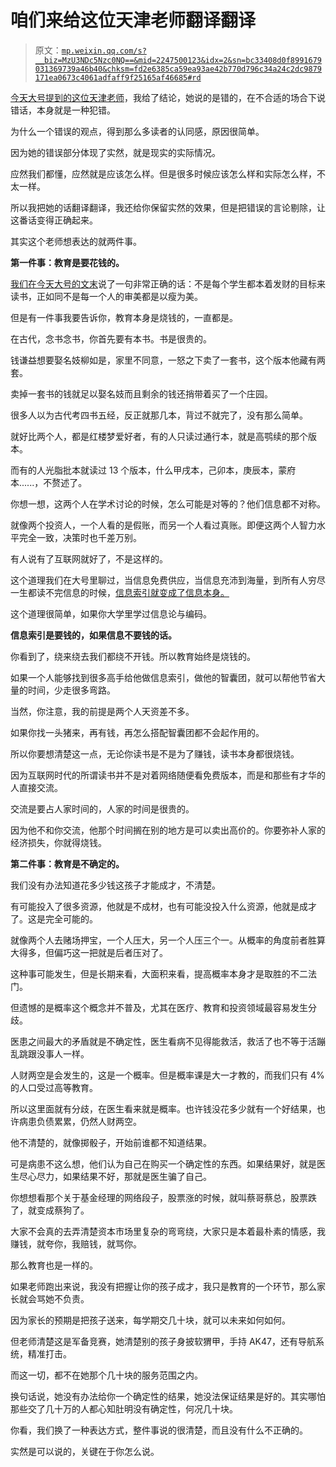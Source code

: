 # 咱们来给这位天津老师翻译翻译

> 原文：[`mp.weixin.qq.com/s?__biz=MzU3NDc5Nzc0NQ==&mid=2247500123&idx=2&sn=bc33408d0f8991679031369739a46b40&chksm=fd2e6385ca59ea93ae42b770d796c34a24c2dc9879171ea0673c4061adfaff9f25165af46685#rd`](http://mp.weixin.qq.com/s?__biz=MzU3NDc5Nzc0NQ==&mid=2247500123&idx=2&sn=bc33408d0f8991679031369739a46b40&chksm=fd2e6385ca59ea93ae42b770d796c34a24c2dc9879171ea0673c4061adfaff9f25165af46685#rd)

[今天大号提到的这位天津老师](https://mp.weixin.qq.com/s?__biz=MzU0MjYwNDU2Mw==&mid=2247496885&idx=2&sn=4b3547057c09ad8f4e03dfa9ec600cff&chksm=fb1a98c9cc6d11df945a0ece5acec7c81609133cc49bc05aa35a80ed604f639d43714b6da6c7&token=1169101584&lang=zh_CN&scene=21#wechat_redirect)，我给了结论，她说的是错的，在不合适的场合下说错话，本身就是一种犯错。 

为什么一个错误的观点，得到那么多读者的认同感，原因很简单。 

因为她的错误部分体现了实然，就是现实的实际情况。

应然我们都懂，应然就是应该怎么样。但是很多时候应该怎么样和实际怎么样，不太一样。 

所以我把她的话翻译翻译，我还给你保留实然的效果，但是把错误的言论剔除，让这番话变得正确起来。 

其实这个老师想表达的就两件事。

**第一件事：教育是要花钱的。**

[我们在今天大号的文末](https://mp.weixin.qq.com/s?__biz=MzU0MjYwNDU2Mw==&mid=2247496885&idx=2&sn=4b3547057c09ad8f4e03dfa9ec600cff&chksm=fb1a98c9cc6d11df945a0ece5acec7c81609133cc49bc05aa35a80ed604f639d43714b6da6c7&token=1169101584&lang=zh_CN&scene=21#wechat_redirect)说了一句非常正确的话：不是每个学生都本着发财的目标来读书，正如同不是每一个人的审美都是以瘦为美。 

但是有一件事我要告诉你，教育本身是烧钱的，一直都是。

在古代，念书念书，你首先要有本书。书是很贵的。 

钱谦益想要娶名妓柳如是，家里不同意，一怒之下卖了一套书，这个版本他藏有两套。

卖掉一套书的钱就足以娶名妓而且剩余的钱还捎带着买了一个庄园。

很多人以为古代考四书五经，反正就那几本，背过不就完了，没有那么简单。 

就好比两个人，都是红楼梦爱好者，有的人只读过通行本，就是高鹗续的那个版本。

而有的人光脂批本就读过 13 个版本，什么甲戌本，己卯本，庚辰本，蒙府本......，不赘述了。

你想一想，这两个人在学术讨论的时候，怎么可能是对等的？他们信息都不对称。 

就像两个投资人，一个人看的是假账，而另一个人看过真账。即便这两个人智力水平完全一致，决策时也千差万别。

有人说有了互联网就好了，不是这样的。 

这个道理我们在大号里聊过，当信息免费供应，当信息充沛到海量，到所有人穷尽一生都读不完信息的时候，[信息索引就变成了信息本身。](https://mp.weixin.qq.com/s?__biz=MzU0MjYwNDU2Mw==&mid=2247496766&idx=2&sn=0321522c5ae09fe7e2cc610112890c3e&chksm=fb1a9842cc6d1154ae93a6d95fddd646fd5806f07de9094a4cffe332fba8e32d1a8d11dd66a4&token=253523472&lang=zh_CN&scene=21#wechat_redirect)

这个道理很简单，如果你大学里学过信息论与编码。 

**信息索引是要钱的，如果信息不要钱的话。** 

你看到了，绕来绕去我们都绕不开钱。所以教育始终是烧钱的。

如果一个人能够找到很多高手给他做信息索引，做他的智囊团，就可以帮他节省大量的时间，少走很多弯路。 

当然，你注意，我的前提是两个人天资差不多。

如果你找一头猪来，再有钱，再怎么搭配智囊团都不会起作用的。

所以你要想清楚这一点，无论你读书是不是为了赚钱，读书本身都很烧钱。 

因为互联网时代的所谓读书并不是对着网络随便看免费版本，而是和那些有才华的人直接交流。 

交流是要占人家时间的，人家的时间是很贵的。

因为他不和你交流，他那个时间搁在别的地方是可以卖出高价的。你要弥补人家的经济损失，你就得烧钱。

**第二件事：教育是不确定的。**

我们没有办法知道花多少钱这孩子才能成才，不清楚。

有可能投入了很多资源，他就是不成材，也有可能没投入什么资源，他就是成才了。这是完全可能的。

就像两个人去赌场押宝，一个人压大，另一个人压三个一。从概率的角度前者胜算大得多，但偏巧这一把就是后者压对了。

这种事可能发生，但是长期来看，大面积来看，提高概率本身才是取胜的不二法门。

但遗憾的是概率这个概念并不普及，尤其在医疗、教育和投资领域最容易发生分歧。

医患之间最大的矛盾就是不确定性，医生看病不见得能救活，救活了也不等于活蹦乱跳跟没事人一样。 

人财两空是会发生的，这是一个概率。但是概率课是大一才教的，而我们只有 4%的人口受过高等教育。

所以这里面就有分歧，在医生看来就是概率。也许钱没花多少就有一个好结果，也许病患负债累累，仍然人财两空。 

他不清楚的，就像掷骰子，开始前谁都不知道结果。 

可是病患不这么想，他们认为自己在购买一个确定性的东西。如果结果好，就是医生尽心尽力，如果结果不好，那就是医生骗了自己。

你想想看那个关于基金经理的网络段子，股票涨的时候，就叫蔡哥蔡总，股票跌了，就变成蔡狗了。 

大家不会真的去弄清楚资本市场里复杂的弯弯绕，大家只是本着最朴素的情感，我赚钱，就夸你，我赔钱，就骂你。 

那么教育也是一样的。

如果老师跑出来说，我没有把握让你的孩子成才，我只是教育的一个环节，那么家长就会骂她不负责。 

因为家长的预期是把孩子送来，每学期交几十块，就可以未来如何如何。

但老师清楚这是军备竞赛，她清楚别的孩子身披软猬甲，手持 AK47，还有导航系统，精准打击。 

而这一切，都不在她那个几十块的服务范围之内。 

换句话说，她没有办法给你一个确定性的结果，她没法保证结果是好的。其实哪怕那些交了几十万的人都心知肚明没有确定性，何况几十块。 

你看，我们换了一种表达方式，整件事说的很清楚，而且没有什么不正确的。 

实然是可以说的，关键在于你怎么说。